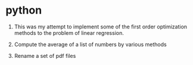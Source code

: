 # python
1) This was my attempt to implement some of the first order optimization methods to the problem of linear regression.

2) Compute the average of a list of numbers by various methods

3) Rename a set of pdf files
